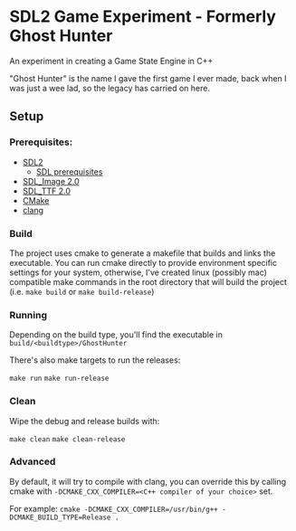 # SDL2 Game Experiment - Formerly Ghost Hunter

An experiment in creating a Game State Engine in C++

"Ghost Hunter" is the name I gave the first game I ever made, back when I was just a wee lad, so the legacy has carried on here.

## Setup

### Prerequisites:

* [SDL2](https://www.libsdl.org/download-2.0.php)
  * [SDL prerequisites](https://wiki.libsdl.org/Installation)
* [SDL_Image 2.0](https://www.libsdl.org/projects/SDL_image/)
* [SDL_TTF 2.0](https://www.libsdl.org/projects/SDL_ttf/)
* [CMake](https://cmake.org/)
* [clang](http://clang.llvm.org/)

### Build

The project uses cmake to generate a makefile that builds and links the executable. You can run cmake directly to provide environment specific settings for your system, otherwise, I've created linux (possibly mac) compatible make commands in the root directory that will build the project (i.e. `make build` or `make build-release`)

### Running

Depending on the build type, you'll find the executable in `build/<buildtype>/GhostHunter`

There's also make targets to run the releases:

`make run`
`make run-release`

### Clean

Wipe the debug and release builds with:

`make clean`
`make clean-release`

### Advanced
By default, it will try to compile with clang, you can override this by calling cmake with `-DCMAKE_CXX_COMPILER=<C++ compiler of your choice>` set. 

For example: `cmake -DCMAKE_CXX_COMPILER=/usr/bin/g++ -DCMAKE_BUILD_TYPE=Release .`
